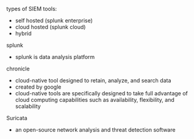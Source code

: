 
types of SIEM tools:
- self hosted (splunk enterprise)
- cloud hosted (splunk cloud)
- hybrid

splunk
- splunk is data analysis platform

chronicle
- cloud-native tool designed to retain, analyze, and search data
- created by google
- cloud-native tools are specifically designed to take full advantage of cloud computing capabilities such as availability, flexibility, and scalability

Suricata
- an open-source network analysis and threat detection software
